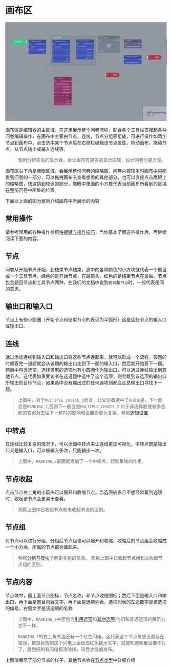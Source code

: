 # 画布区


<img src='./images/canvas.png' width='1000'>

画布区是编辑器的主区域，在这里展示整个问卷流程，配合各个工具栏支撑起各种问卷编辑操作，在画布中主要由节点，连线，节点分组等组成，可进行操作如添加节点到画布中，点击选中某个节点后在右侧栏编辑该节点属性，拖动画布，拖动节点，从节点输出或输入连线等。

> 使用分辨率高的显示器，会让画布有更多的显示区域，设计问卷时更方便。

画布区右下角是鹰眼区域，会展示整份问卷的缩略图，问卷内容较多时画布中只能看到问卷的一部分，可以拖拽画布去查看想看的其他部分，也可以直接点击鹰眼上的缩略图，快速跳到较远的部分，鹰眼中里面的小方框代表当前画布所看到的区域在整份问卷中所处的位置。

下面以上面的图为案列介绍画布中所展示的内容

## 常用操作

请参考常用的各种操作参照[快捷键与操作技巧](../shortcut/concept.md)，当你基本了解这些操作后，再继续阅读下面的内容。


## 节点
问卷从开始节点开始，到结束节点结束，途中的各种颜色的小方块就代表一个题目或一个工具节点，绿色的是开始节点，在最前头，红色的是结束节点在最后。节点包含题目节点和工具节点两种，在我们的文档中说到`题目`和`节点`时，一般代表相同的意思。

## 输出口和输入口

节点上有些小圆圈（开始节点和结束节点的表现为半弧形）这是这些节点的输入口或输出口。

## 连线
通过添加连线到输入口和输出口将这些节点连起来，就可以形成一个流程，答题的时候答完一道题就会从该题的输出口走到下一题的输入口，然后就开始答下一题。
题目中包含选项，选择类型的选项也有小圆圈作为输出口，可以通过连线输出到其他节点，这代表如果受访者在这道题中选中了这个选项，则会跳到该选项的输出口所输出的目标节点，如果选中没有输出过的任何选项则都会走总输出口寻找下一题。
> 上图中，对于`MULTIPLE_CHOICE_1`而言，让受访者选中了`研究生`是，下一题会是`RANKING_2`,否则下一题会是`MULTIPLE_CHOICE_2`
> 对于非选择题或者多选题的答案对去往下一题时的影响和设置则更为复杂，参照[逻辑设置](../logic/concept.md)

## 中转点

在连线比较复杂的情况下，可以添加中转点来让连线更加可视化，中转点既是输出口又是输入口，可以被输入多次，只能输出一次。
> 上图中，`RANKING_2`前面就添加了一个中转点，起到集线的作用，

## 节点收起
点击节点左上角的小箭头可以展开和收缩节点，当选项较多且不想经常看到选项时，收起该节点会更易于查看。
> 观察上图中已收起节点和未收起节点的区别。

## 节点组
对节点可以进行分组，分组后节点组也可以展开和收缩，收缩后的节点组会收缩成一个小方块，所属的节点都会藏起来。
> 参照[分组与模块](../groups/concept.md)了解更多组的信息。
> 观察上图中已收起节点组和未收起节点组的区别。

## 节点内容
节点块中，最上面节点图标，节点名称，和节点收缩图标；然后下面是输入口和输出口，再下面是题目内容文字，再下面是选项列表，选项列表的左边数字是该选项的编号，右侧文字是该选项的名称
> 上图中，`RANKING_2`中还包含[引用选项](../opt-reference/concept.md)和[其他选项](../node-setting/other-option.md),他们和普通选项的展示方式不一样。

> `RANKING_2`的右上角外边还有一个红色闪电，这代表这个节点某些设置存在错误，把鼠标放到这个闪电上会出现红色提示文字，就能知道哪里设置不对了，直到把所有闪电都清除掉，问卷才能被发布。


上图值展示了部分节点的样子，其他节点会在[节点类型](../nodes/concept.md)中详细介绍